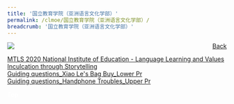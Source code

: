 ```yaml
---
title: '国立教育学院（亚洲语言文化学部）'
permalink: /clmoe/国立教育学院（亚洲语言文化学部）/
breadcrumb: '国立教育学院（亚洲语言文化学部）'
---
```

<a href="/gallery/华文学习展示区-chinese-exhibitions-e/community-partners/" style="float:right;">Back</a>
 <img src="/images/NIE-CL.jpg"> <br/>
  
<a href="/clmoe/MTLS 2020_National Institute of Education_Storytelling_Language Learning and Values Inculcation.pdf" download>MTLS 2020 National Institute of Education  -  Language Learning and Values Inculcation through Storytelling</a><br/>
<a href="/clmoe/Guiding questions_Xiao Le's Bag Buy_Lower Pr.pdf" download>Guiding questions_Xiao Le's Bag Buy_Lower Pr</a><br/>
<a href="/clmoe/Guiding questions_Handphone Troubles_Upper Pr.pdf" download>Guiding questions_Handphone Troubles_Upper Pr</a>
<div class="btntop"><a href="#top" style="text-decoration:none;"><span style="color:white"><b>Top</b></span></a></div>
